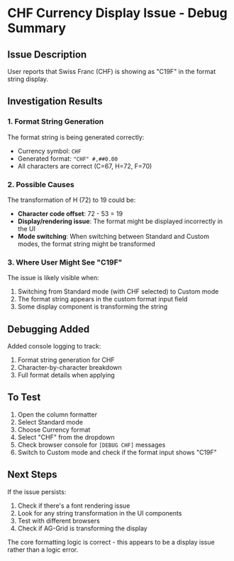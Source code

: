 # CHF Currency Display Issue - Debug Summary

## Issue Description
User reports that Swiss Franc (CHF) is showing as "C19F" in the format string display.

## Investigation Results

### 1. Format String Generation
The format string is being generated correctly:
- Currency symbol: `CHF`
- Generated format: `"CHF" #,##0.00`
- All characters are correct (C=67, H=72, F=70)

### 2. Possible Causes
The transformation of H (72) to 19 could be:
- **Character code offset**: 72 - 53 = 19
- **Display/rendering issue**: The format might be displayed incorrectly in the UI
- **Mode switching**: When switching between Standard and Custom modes, the format string might be transformed

### 3. Where User Might See "C19F"
The issue is likely visible when:
1. Switching from Standard mode (with CHF selected) to Custom mode
2. The format string appears in the custom format input field
3. Some display component is transforming the string

## Debugging Added
Added console logging to track:
1. Format string generation for CHF
2. Character-by-character breakdown
3. Full format details when applying

## To Test
1. Open the column formatter
2. Select Standard mode
3. Choose Currency format
4. Select "CHF" from the dropdown
5. Check browser console for `[DEBUG CHF]` messages
6. Switch to Custom mode and check if the format input shows "C19F"

## Next Steps
If the issue persists:
1. Check if there's a font rendering issue
2. Look for any string transformation in the UI components
3. Test with different browsers
4. Check if AG-Grid is transforming the display

The core formatting logic is correct - this appears to be a display issue rather than a logic error.